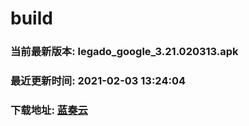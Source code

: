 # build

### 当前最新版本: legado_google_3.21.020313.apk
### 最近更新时间: 2021-02-03 13:24:04
### 下载地址: [蓝奏云](https://wwa.lanzous.com/b0d8bblej)

